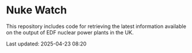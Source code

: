 # Nuke Watch

This repository includes code for retrieving the latest information available on the output of EDF nuclear power plants in the UK.

Last updated: 2025-04-23 08:20